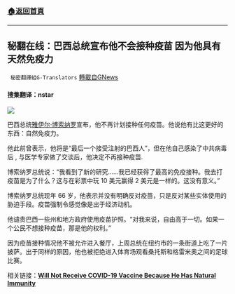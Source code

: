 ###  [:house:返回首頁](https://github.com/ourhimalayas/txt)
---


## 秘翻在线：巴西总统宣布他不会接种疫苗 因为他具有天然免疫力
` 秘密翻譯組G-Translators` [轉載自GNews](https://gnews.org/zh-hans/1599282/)

#### 搜集翻译：nstar

![](https://assets.gnews.org/wp-content/uploads/2021/10/2021.10.16-11.13-fdse3-1024x535-1.jpg)

巴西总统[雅伊尔·博索纳罗](https://www.google.com/search?q=%E9%9B%85%E4%BC%8A%E5%B0%94%C2%B7%E5%8D%9A%E7%B4%A2%E7%BA%B3%E7%BD%97&amp;stick=H4sIAAAAAAAAAONgVuLSz9U3MEk3LTQyeMRoyi3w8sc9YSmdSWtOXmNU4-IKzsgvd80rySypFJLgYoOy-KR4uJC08SxiFX85u_XJnq6nG6Yc2v60d9bzLYue79r8fO90AEtvqm9gAAAA)宣布，他不再计划接种任何疫苗。他说他有比这更好的东西：自然免疫力。

他此前曾表示，他将是“最后一个接受注射的巴西人”，但在他自己感染了中共病毒后 , 与医学专家做了交谈后，他决定不再接种疫苗.

博索纳罗总统说：“我看到了新的研究……我已经获得了最高的免疫接种。我去打疫苗是为了什么？这与在彩票中玩 10 美元赢得 2 美元是一样的。这没有意义。”

博索纳罗总统现年 66 岁，他表示并没有明确反对疫苗，只是反对某些实体使用的胁迫手段。疫苗强制令感觉像是出于经济动机。

他谴责巴西一些州和地方政府使用疫苗护照。“对我来说，自由高于一切。如果一个公民不想接种疫苗，那是他的权利。”

因为疫苗接种情况他不被允许进入餐厅，上周总统在纽约市的一条街道上吃了一片披萨。出于同样的原因，他也被拒绝进入体育场观看桑托斯和格雷米奥之间的足球比赛。

相关链接：**[Will Not Receive COVID-19 Vaccine Because He Has Natural Immunity](https://www.redvoicemedia.com/2021/10/president-of-brazil-announces-he-will-not-receive-covid-19-vaccine-because-he-has-natural-immunity/)**
